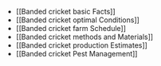 * [[Banded cricket basic Facts]]
* [[Banded cricket optimal Conditions]]
* [[Banded cricket farm Schedule]] 
* [[Banded cricket methods and Materials]]
* [[Banded cricket production Estimates]]
* [[Banded cricket Pest Management]]